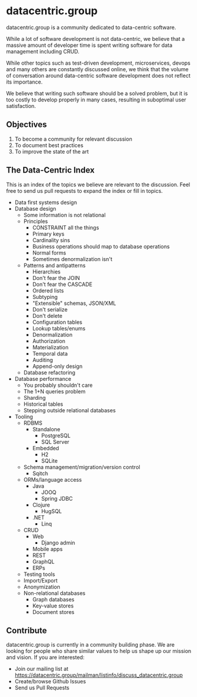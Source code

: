 # datacentric.group

datacentric.group is a community dedicated to data-centric software.

While a lot of software development is not data-centric, we believe that a massive amount of developer time is spent writing software for data management including CRUD.

While other topics such as test-driven development, microservices, devops and many others are constantly discussed online, we think that the volume of conversation around data-centric software development does not reflect its importance.

We believe that writing such software should be a solved problem, but it is too costly to develop properly in many cases, resulting in suboptimal user satisfaction.

## Objectives

1. To become a community for relevant discussion
1. To document best practices
1. To improve the state of the art

## The Data-Centric Index

This is an index of the topics we believe are relevant to the discussion. Feel free to send us pull requests to expand the index or fill in topics.

* Data first systems design
* Database design
  * Some information is not relational
  * Principles
    * CONSTRAINT all the things
    * Primary keys
    * Cardinality sins
    * Business operations should map to database operations
    * Normal forms
    * Sometimes denormalization isn't
  * Patterns and antipatterns
    * Hierarchies
    * Don't fear the JOIN
    * Don't fear the CASCADE
    * Ordered lists
    * Subtyping
    * "Extensible" schemas, JSON/XML
    * Don't serialize
    * Don't delete
    * Configuration tables
    * Lookup tables/enums
    * Denormalization
    * Authorization
    * Materialization
    * Temporal data
    * Auditing
    * Append-only design
  * Database refactoring
* Database performance
  * You probably shouldn't care
  * The 1+N queries problem
  * Sharding
  * Historical tables
  * Stepping outside relational databases
* Tooling
  * RDBMS
    * Standalone
      * PostgreSQL
      * SQL Server
    * Embedded
      * H2
      * SQLite
  * Schema management/migration/version control
    * Sqitch
  * ORMs/language access
    * Java
      * JOOQ
      * Spring JDBC
    * Clojure
      * HugSQL
    * .NET
      * Linq
  * CRUD
    * Web
      * Django admin
    * Mobile apps
    * REST
    * GraphQL
    * ERPs
  * Testing tools
  * Import/Export
  * Anonymization
  * Non-relational databases
    * Graph databases
    * Key-value stores
    * Document stores

## Contribute

datacentric.group is currently in a community building phase. We are looking for people who share similar values to help us shape up our mission and vision. If you are interested:

* Join our mailing list at https://datacentric.group/mailman/listinfo/discuss_datacentric.group
* Create/browse Github Issues
* Send us Pull Requests
